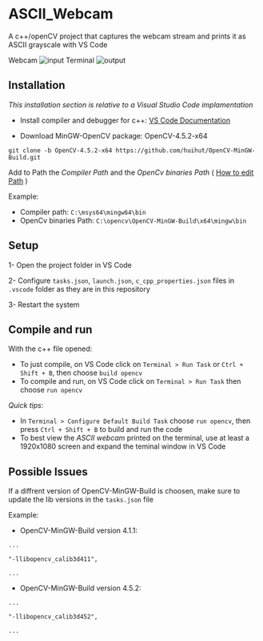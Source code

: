 # ASCII_Webcam
A c++/openCV project that captures the webcam stream and prints it as ASCII grayscale with VS Code

Webcam
![input](https://user-images.githubusercontent.com/59936009/143299826-00484e1b-1b9e-4f3a-8206-189436589e7b.png)
Terminal
![output](https://user-images.githubusercontent.com/59936009/143299940-bca1c231-f1aa-4fd6-9094-2a98b9849bb3.png)

## Installation
*This installation section is relative to a Visual Studio Code implamentation*

- Install compiler and debugger for c++: [VS Code Documentation](https://code.visualstudio.com/docs/languages/cpp)

- Download MinGW-OpenCV package: OpenCV-4.5.2-x64
```
git clone -b OpenCV-4.5.2-x64 https://github.com/huihut/OpenCV-MinGW-Build.git
```

Add to Path the *Compiler Path* and the *OpenCv binaries Path* ( [How to edit Path](https://www.howtogeek.com/118594/how-to-edit-your-system-path-for-easy-command-line-access/) )

Example:
- Compiler path: ```C:\msys64\mingw64\bin```
- OpenCv binaries Path: ```C:\opencv\OpenCV-MinGW-Build\x64\mingw\bin```

## Setup
1- Open the project folder in VS Code

2- Configure `tasks.json`, `launch.json`, `c_cpp_properties.json` files in `.vscode` folder as they are in this repository

3- Restart the system

## Compile and run
With the c++ file opened:
- To just compile, on VS Code click on `Terminal > Run Task` or `Ctrl + Shift + B`, then choose `build opencv`
- To compile and run, on VS Code click on `Terminal > Run Task` then choose `run opencv`

*Quick tips:*
- In `Terminal > Configure Default Build Task` choose `run opencv`, then press `Ctrl + Shift + B` to build and run the code
- To best view the *ASCII webcam* printed on the terminal, use at least a 1920x1080 screen and expand the teminal window in VS Code

## Possible Issues
If a diffrent version of OpenCV-MinGW-Build is choosen, make sure to update the lib versions in the `tasks.json` file

Example:
- OpenCV-MinGW-Build version 4.1.1:
```
...

"-llibopencv_calib3d411",

...
```
- OpenCV-MinGW-Build version 4.5.2:
```
...

"-llibopencv_calib3d452",

...
```
